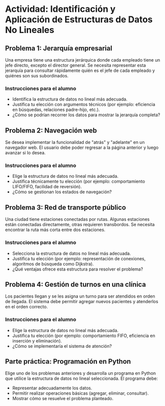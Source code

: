# Actividad: Identificación y Aplicación de Estructuras de Datos No Lineales

## Problema 1: Jerarquía empresarial
Una empresa tiene una estructura jerárquica donde cada empleado tiene un jefe directo, excepto el director general. Se necesita representar esta jerarquía para consultar rápidamente quién es el jefe de cada empleado y quiénes son sus subordinados.

### Instrucciones para el alumno
- Identifica la estructura de datos no lineal más adecuada.
- Justifica tu elección con argumentos técnicos (por ejemplo: eficiencia en búsquedas, relaciones padre-hijo, etc.).
- ¿Cómo se podrían recorrer los datos para mostrar la jerarquía completa?

## Problema 2: Navegación web
Se desea implementar la funcionalidad de "atrás" y "adelante" en un navegador web. El usuario debe poder regresar a la página anterior y luego avanzar si lo desea.

### Instrucciones para el alumno
- Elige la estructura de datos no lineal más adecuada.
- Justifica técnicamente tu elección (por ejemplo: comportamiento LIFO/FIFO, facilidad de reversión).
- ¿Cómo se gestionan los estados de navegación?

## Problema 3: Red de transporte público
Una ciudad tiene estaciones conectadas por rutas. Algunas estaciones están conectadas directamente, otras requieren transbordos. Se necesita encontrar la ruta más corta entre dos estaciones.

### Instrucciones para el alumno
- Selecciona la estructura de datos no lineal más adecuada.
- Justifica tu elección (por ejemplo: representación de conexiones, algoritmos de búsqueda como Dijkstra).
- ¿Qué ventajas ofrece esta estructura para resolver el problema?

## Problema 4: Gestión de turnos en una clínica
Los pacientes llegan y se les asigna un turno para ser atendidos en orden de llegada. El sistema debe permitir agregar nuevos pacientes y atenderlos en el orden correcto.

### Instrucciones para el alumno
- Elige la estructura de datos no lineal más adecuada.
- Justifica tu elección (por ejemplo: comportamiento FIFO, eficiencia en inserción y eliminación).
- ¿Cómo se implementaría el sistema de atención?

## Parte práctica: Programación en Python
Elige uno de los problemas anteriores y desarrolla un programa en Python que utilice la estructura de datos no lineal seleccionada. El programa debe:
- Representar adecuadamente los datos.
- Permitir realizar operaciones básicas (agregar, eliminar, consultar).
- Mostrar cómo se resuelve el problema planteado.
